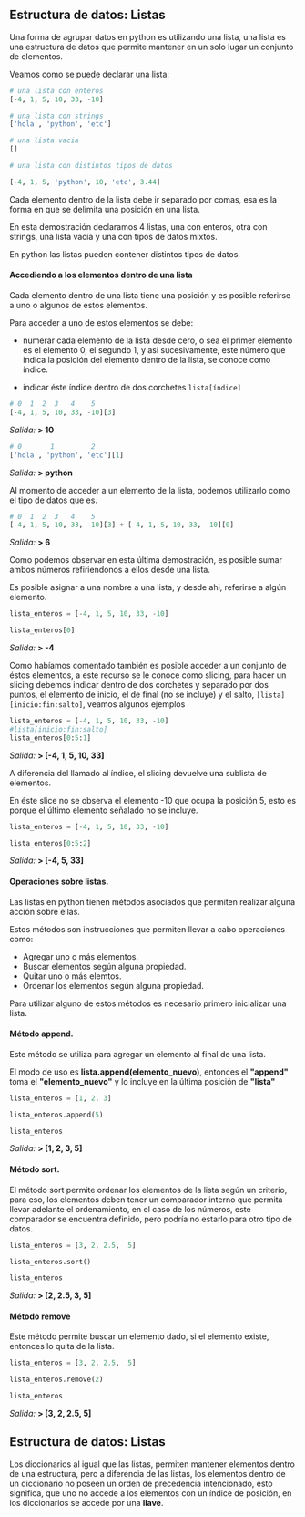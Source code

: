 ## Estructura de datos: Listas

Una forma de agrupar datos en python es utilizando una lista, una lista es una estructura de datos que permite mantener en un solo lugar un conjunto de elementos.

Veamos como se puede declarar una lista:

``` python
# una lista con enteros
[-4, 1, 5, 10, 33, -10]

# una lista con strings
['hola', 'python', 'etc']

# una lista vacia
[]

# una lista con distintos tipos de datos

[-4, 1, 5, 'python', 10, 'etc', 3.44]

```
Cada elemento dentro de la lista debe ir separado por comas, esa es la forma en que se delimita una posición en una lista.

En esta demostración declaramos 4 listas, una con enteros, otra con strings, una lista vacía y una con tipos de datos mixtos.

En python las listas pueden contener distintos tipos de datos.


#### Accediendo a los elementos dentro de una lista

Cada elemento dentro de una lista tiene una posición y es posible referirse a uno o algunos de estos elementos.

Para acceder a uno de estos elementos se debe:
  
  * numerar cada elemento de la lista desde cero, o sea el primer elemento es el elemento 0, el segundo 1, y asi sucesivamente, este número que indica la posición del elemento dentro de la lista, se conoce como índice.

  * indicar éste índice dentro de dos corchetes `lista[índice]`

``` python
# 0  1  2  3   4    5
[-4, 1, 5, 10, 33, -10][3]
``` 
_Salida:_
**> 10**

``` python
# 0       1         2
['hola', 'python', 'etc'][1]
``` 
_Salida:_
**> python**

Al momento de acceder a un elemento de la lista, podemos utilizarlo como el tipo de datos que es.

``` python
# 0  1  2  3   4    5
[-4, 1, 5, 10, 33, -10][3] + [-4, 1, 5, 10, 33, -10][0]
``` 
_Salida:_
**> 6**

Como podemos observar en esta última demostración, es posible sumar ambos números refiriendonos a ellos desde una lista.

Es posible asignar a una nombre a una lista, y desde ahi, referirse a algún elemento.

``` python
lista_enteros = [-4, 1, 5, 10, 33, -10]

lista_enteros[0]
``` 
_Salida:_
**> -4**

Como habíamos comentado también es posible acceder a un conjunto de éstos elementos, a este recurso se le conoce como slicing, para hacer un slicing debemos indicar dentro de dos corchetes y separado por dos puntos,  el elemento de inicio, el de final (no se incluye) y el salto, `[lista][inicio:fin:salto]`, veamos algunos ejemplos

``` python
lista_enteros = [-4, 1, 5, 10, 33, -10]
#lista[inicio:fin:salto]
lista_enteros[0:5:1]
``` 
_Salida:_
**> [-4, 1, 5, 10, 33]**

A diferencia del llamado al índice, el slicing devuelve una sublista de elementos.

En éste slice no se observa el elemento -10 que ocupa la posición 5, esto es porque el último elemento señalado no se incluye.

``` python
lista_enteros = [-4, 1, 5, 10, 33, -10]

lista_enteros[0:5:2]
``` 
_Salida:_
**> [-4, 5, 33]**


#### Operaciones sobre listas.

Las listas en python tienen métodos asociados que permiten realizar alguna acción sobre ellas.

Estos métodos son instrucciones que permiten llevar a cabo operaciones como:

  * Agregar uno o más elementos.
  * Buscar elementos según alguna propiedad.
  * Quitar uno o más elemtos.
  * Ordenar los elementos según alguna propiedad.

Para utilizar alguno de estos métodos es necesario primero inicializar una lista.

#### Método append.

Este método se utiliza para agregar un elemento al final de una lista.

El modo de uso es **lista.append(elemento_nuevo)**, entonces el **"append"** toma el **"elemento_nuevo"** y lo incluye en la última posición de **"lista"**

``` python
lista_enteros = [1, 2, 3]

lista_enteros.append(5)

lista_enteros
``` 
_Salida:_
**> [1, 2, 3, 5]**



#### Método sort.

El método sort permite ordenar los elementos de la lista según un criterio, para eso, los elementos deben tener un comparador interno que permita llevar adelante el ordenamiento, en el caso de los números, este comparador se encuentra definido, pero podría no estarlo para otro tipo de datos.

``` python
lista_enteros = [3, 2, 2.5,  5]

lista_enteros.sort()

lista_enteros
``` 
_Salida:_
**> [2, 2.5, 3, 5]**

#### Método remove 

Este método permite buscar un elemento dado, si el elemento existe, entonces lo quita de la lista.

``` python
lista_enteros = [3, 2, 2.5,  5]

lista_enteros.remove(2)

lista_enteros
``` 
_Salida:_
**> [3, 2, 2.5,  5]**


## Estructura de datos: Listas

Los diccionarios al igual que las listas, permiten mantener elementos dentro de una estructura, pero a diferencia de las listas, los elementos dentro de un diccionario no poseen un orden de precedencia intencionado, esto significa, que uno no accede a los elementos con un índice de posición, en los diccionarios se accede por una **llave**.

